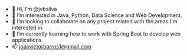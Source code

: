 - 👋 Hi, I’m @jvbsilva
- 💞️ I’m interested in Java, Python, Data Science and Web Development.
- 👀 I’m looking to collaborate on any project related with the areas I'm interested in.
- 🌱 I’m currently learning how to work with Spring Boot to develop web applications.
- 📫 joaovictorbarros1@gmail.com

<!---
jvbsilva/jvbsilva is a ✨ special ✨ repository because its `README.md` (this file) appears on your GitHub profile.
You can click the Preview link to take a look at your changes.
--->
